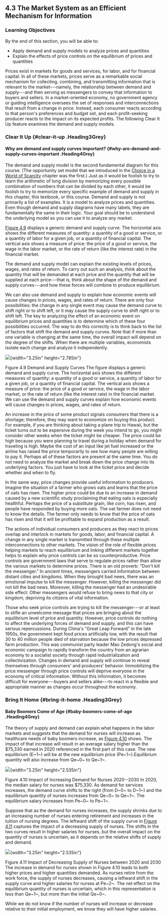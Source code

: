 ## 4.3 The Market System as an Efficient Mechanism for Information

### Learning Objectives

By the end of this section, you will be able to:

-   Apply demand and supply models to analyze prices and quantities
-   Explain the effects of price controls on the equilibrium of prices
    and quantities

Prices exist in markets for goods and services, for labor, and for
financial capital. In all of these markets, prices serve as a remarkable
social mechanism for collecting, combining, and transmitting information
that is relevant to the market---namely, the relationship between demand
and supply---and then serving as messengers to convey that information
to buyers and sellers. In a market-oriented economy, no government
agency or guiding intelligence oversees the set of responses and
interconnections that result from a change in price. Instead, each
consumer reacts according to that person's preferences and budget set,
and each profit-seeking producer reacts to the impact on its expected
profits. The following Clear It Up feature examines the demand and
supply models.

### Clear It Up {#clear-it-up .Heading3Grey}

#### Why are demand and supply curves important? {#why-are-demand-and-supply-curves-important .Heading4Grey}

The demand and supply model is the second fundamental diagram for this
course. (The opportunity set model that we introduced in the [Choice in
a World of
Scarcity](http://openstax.org/books/principles-microeconomics-3e/pages/2-introduction-to-choice-in-a-world-of-scarcity)
chapter was the first.) Just as it would be foolish to try to learn the
arithmetic of long division by memorizing every possible combination of
numbers that can be divided by each other, it would be foolish to try to
memorize every specific example of demand and supply in this chapter,
this textbook, or this course. Demand and supply is not primarily a list
of examples. It is a model to analyze prices and quantities. Even though
demand and supply diagrams have many labels, they are fundamentally the
same in their logic. Your goal should be to understand the underlying
model so you can use it to analyze *any* market.

[Figure 4.9](#CNX_Econ_C04_008) displays a generic demand and supply
curve. The horizontal axis shows the different measures of quantity: a
quantity of a good or service, or a quantity of labor for a given job,
or a quantity of financial capital. The vertical axis shows a measure of
price: the price of a good or service, the wage in the labor market, or
the rate of return (like the interest rate) in the financial market.

The demand and supply model can explain the existing levels of prices,
wages, and rates of return. To carry out such an analysis, think about
the quantity that will be demanded at each price and the quantity that
will be supplied at each price---that is, think about the shape of the
demand and supply curves---and how these forces will combine to produce
equilibrium.

We can also use demand and supply to explain how economic events will
cause changes in prices, wages, and rates of return. There are only four
possibilities: the change in any single event may cause the demand curve
to shift right or to shift left, or it may cause the supply curve to
shift right or to shift left. The key to analyzing the effect of an
economic event on equilibrium prices and quantities is to determine
which of these four possibilities occurred. The way to do this correctly
is to think back to the list of factors that shift the demand and supply
curves. Note that if more than one variable is changing at the same
time, the overall impact will depend on the degree of the shifts. When
there are multiple variables, economists isolate each change and analyze
it independently.

![](media/rId24.jpeg){width="3.25in" height="2.785in"}

Figure 4.9 Demand and Supply Curves The figure displays a generic demand
and supply curve. The horizontal axis shows the different measures of
quantity: a quantity of a good or service, a quantity of labor for a
given job, or a quantity of financial capital. The vertical axis shows a
measure of price: the price of a good or service, the wage in the labor
market, or the rate of return (like the interest rate) in the financial
market. We can use the demand and supply curves explain how economic
events will cause changes in prices, wages, and rates of return.

An increase in the price of some product signals consumers that there is
a shortage; therefore, they may want to economize on buying this
product. For example, if you are thinking about taking a plane trip to
Hawaii, but the ticket turns out to be expensive during the week you
intend to go, you might consider other weeks when the ticket might be
cheaper. The price could be high because you were planning to travel
during a holiday when demand for traveling is high. Maybe the cost of an
input like jet fuel increased or the airline has raised the price
temporarily to see how many people are willing to pay it. Perhaps all of
these factors are present at the same time. You do not need to analyze
the market and break down the price change into its underlying factors.
You just have to look at the ticket price and decide whether and when to
fly.

In the same way, price changes provide useful information to producers.
Imagine the situation of a farmer who grows oats and learns that the
price of oats has risen. The higher price could be due to an increase in
demand caused by a new scientific study proclaiming that eating oats is
especially healthful. Perhaps the price of a substitute grain, like
corn, has risen, and people have responded by buying more oats. The oat
farmer does not need to know the details. The farmer only needs to know
that the price of oats has risen and that it will be profitable to
expand production as a result.

The actions of individual consumers and producers as they react to
prices overlap and interlock in markets for goods, labor, and financial
capital. A change in any single market is transmitted through these
multiple interconnections to other markets. The vision of the role of
flexible prices helping markets to reach equilibrium and linking
different markets together helps to explain why price controls can be so
counterproductive. Price controls are government laws that serve to
regulate prices rather than allow the various markets to determine
prices. There is an old proverb: "Don't kill the messenger." In ancient
times, messengers carried information between distant cities and
kingdoms. When they brought bad news, there was an emotional impulse to
kill the messenger. However, killing the messenger did not kill the bad
news. Moreover, killing the messenger had an undesirable side effect:
Other messengers would refuse to bring news to that city or kingdom,
depriving its citizens of vital information.

Those who seek price controls are trying to kill the messenger---or at
least to stifle an unwelcome message that prices are bringing about the
equilibrium level of price and quantity. However, price controls do
nothing to affect the underlying forces of demand and supply, and this
can have serious repercussions. During China's "Great Leap Forward" in
the late 1950s, the government kept food prices artificially low, with
the result that 30 to 40 million people died of starvation because the
low prices depressed farm production. This was communist party leader
Mao Zedong\'s social and economic campaign to rapidly transform the
country from an agrarian economy to a socialist society through rapid
industrialization and collectivization. Changes in demand and supply
will continue to reveal themselves through consumers' and producers'
behavior. Immobilizing the price messenger through price controls will
deprive everyone in the economy of critical information. Without this
information, it becomes difficult for everyone---buyers and sellers
alike---to react in a flexible and appropriate manner as changes occur
throughout the economy.

### Bring It Home {#bring-it-home .Heading3Grey}

#### Baby Boomers Come of Age {#baby-boomers-come-of-age .Heading4Grey}

The theory of supply and demand can explain what happens in the labor
markets and suggests that the demand for nurses will increase as
healthcare needs of baby boomers increase, as [Figure
4.10](#CNX_Econ_C04_015) shows. The impact of that increase will result
in an average salary higher than the \$75,330 earned in 2020 referenced
in the first part of this case. The new equilibrium (E~1~) will be at
the new equilibrium price (Pe~1~).Equilibrium quantity will also
increase from Qe~0~ to Qe~1~.

![](media/rId29.jpeg){width="3.25in" height="2.535in"}

Figure 4.10 Impact of Increasing Demand for Nurses 2020--2030 In 2020,
the median salary for nurses was \$75,330. As demand for services
increases, the demand curve shifts to the right (from D~0~ to D~1~) and
the equilibrium quantity of nurses increases from Qe~0~ to Qe~1~. The
equilibrium salary increases from Pe~0~ to Pe~1~.

Suppose that as the demand for nurses increases, the supply shrinks due
to an increasing number of nurses entering retirement and increases in
the tuition of nursing degrees. The leftward shift of the supply curve
in [Figure 4.11](#CNX_Econ_C04_016) captures the impact of a decreasing
supply of nurses. The shifts in the two curves result in higher salaries
for nurses, but the overall impact on the quantity of nurses is
uncertain, as it depends on the relative shifts of supply and demand.

![](media/rId32.jpeg){width="3.25in" height="2.535in"}

Figure 4.11 Impact of Decreasing Supply of Nurses between 2020 and 2030
The increase in demand for nurses shown in Figure 4.10 leads to both
higher prices and higher quantities demanded. As nurses retire from the
work force, the supply of nurses decreases, causing a leftward shift in
the supply curve and higher salaries for nurses at Pe~2~. The net effect
on the equilibrium quantity of nurses is uncertain, which in this
representation is less than Qe~1~, but more than the initial Qe~0~.

While we do not know if the number of nurses will increase or decrease
relative to their initial employment, we know they will have higher
salaries.
